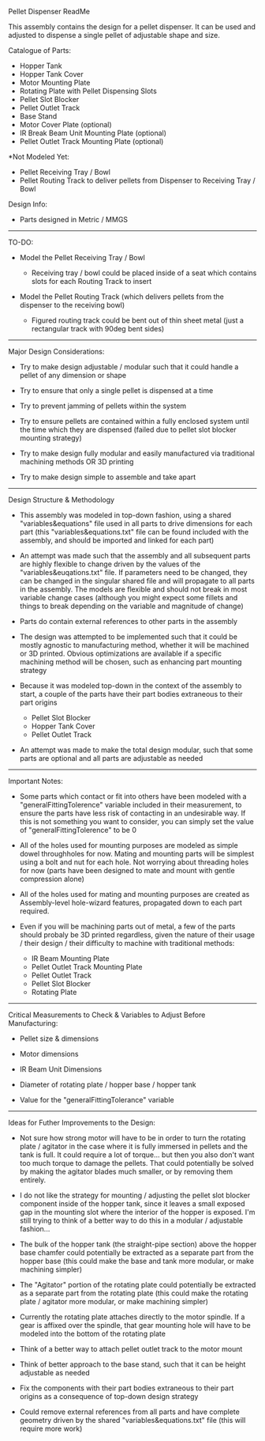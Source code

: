 Pellet Dispenser ReadMe

This assembly contains the design for a pellet dispenser. It can be used and adjusted to dispense a single pellet of adjustable shape and size.

Catalogue of Parts:

- Hopper Tank
- Hopper Tank Cover
- Motor Mounting Plate
- Rotating Plate with Pellet Dispensing Slots
- Pellet Slot Blocker
- Pellet Outlet Track
- Base Stand
- Motor Cover Plate  (optional)
- IR Break Beam Unit Mounting Plate  (optional)
- Pellet Outlet Track Mounting Plate  (optional)

*Not Modeled Yet:

- Pellet Receiving Tray / Bowl
- Pellet Routing Track to deliver pellets from Dispenser to Receiving Tray / Bowl


Design Info:

- Parts designed in Metric / MMGS

----------------------------------------
TO-DO:

- Model the Pellet Receiving Tray / Bowl
	- Receiving tray / bowl could be placed inside of a seat which contains slots for each Routing Track to insert

- Model the Pellet Routing Track (which delivers pellets from the dispenser to the receiving bowl)
	- Figured routing track could be bent out of thin sheet metal (just a rectangular track with 90deg bent sides)

----------------------------------------
Major Design Considerations:

- Try to make design adjustable / modular such that it could handle a pellet of any dimension or shape

- Try to ensure that only a single pellet is dispensed at a time

- Try to prevent jamming of pellets within the system

- Try to ensure pellets are contained within a fully enclosed system until the time which they are dispensed (failed due to pellet slot blocker mounting strategy)

- Try to make design fully modular and easily manufactured via traditional machining methods OR 3D printing

- Try to make design simple to assemble and take apart

----------------------------------------
Design Structure & Methodology

- This assembly was modeled in top-down fashion, using a shared "variables&equations" file used in all parts to drive dimensions for each part (this "variables&equations.txt" file can be found included with the assembly, and should be imported and linked for each part)

- An attempt was made such that the assembly and all subsequent parts are highly flexible to change driven by the values of the "variables&euqations.txt" file. If parameters need to be changed, they can be changed in the singular shared file and will propagate to all parts in the assembly. The models are flexible and should not break in most variable change cases (although you might expect some fillets and things to break depending on the variable and magnitude of change)

- Parts do contain external references to other parts in the assembly

- The design was attempted to be implemented such that it could be mostly agnostic to manufacturing method, whether it will be machined or 3D printed. Obvious optimizations are available if a specific machining method will be chosen, such as enhancing part mounting strategy

- Because it was modeled top-down in the context of the assembly to start, a couple of the parts have their part bodies extraneous to their part origins
	- Pellet Slot Blocker
	- Hopper Tank Cover
	- Pellet Outlet Track

- An attempt was made to make the total design modular, such that some parts are optional and all parts are adjustable as needed

----------------------------------------
Important Notes:

- Some parts which contact or fit into others have been modeled with a "generalFittingTolerence" variable included in their measurement, to ensure the parts have less risk of contacting in an undesirable way. If this is not something you want to consider, you can simply set the value of "generalFittingTolerence" to be 0

- All of the holes used for mounting purposes are modeled as simple dowel throughholes for now. Mating and mounting parts will be simplest using a bolt and nut for each hole. Not worrying about threading holes for now (parts have been designed to mate and mount with gentle compression alone)

- All of the holes used for mating and mounting purposes are created as Assembly-level hole-wizard features, propagated down to each part required.

- Even if you will be machining parts out of metal, a few of the parts should probaly be 3D printed regardless, given the nature of their usage / their design / their difficulty to machine with traditional methods:
	- IR Beam Mounting Plate
	- Pellet Outlet Track Mounting Plate
	- Pellet Outlet Track
	- Pellet Slot Blocker
	- Rotating Plate

----------------------------------------
Critical Measurements to Check & Variables to Adjust Before Manufacturing:

- Pellet size & dimensions

- Motor dimensions

- IR Beam Unit Dimensions

- Diameter of rotating plate / hopper base / hopper tank

- Value for the "generalFittingTolerance" variable

----------------------------------------

Ideas for Futher Improvements to the Design:

- Not sure how strong motor will have to be in order to turn the rotating plate / agitator in the case where it is fully immersed in pellets and the tank is full. It could require a lot of torque... but then you also don't want too much torque to damage the pellets. That could potentially be solved by making the agitator blades much smaller, or by removing them entirely.

- I do not like the strategy for mounting / adjusting the pellet slot blocker component inside of the hopper tank, since it leaves a small exposed gap in the mounting slot where the interior of the hopper is exposed. I'm still trying to think of a better way to do this in a modular / adjustable fashion...

- The bulk of the hopper tank (the straight-pipe section) above the hopper base chamfer could potentially be extracted as a separate part from the hopper base (this could make the base and tank more modular, or make machining simpler)

- The "Agitator" portion of the rotating plate could potentially be extracted as a separate part from the rotating plate (this could make the rotating plate / agitator more modular, or make machining simpler)

- Currently the rotating plate attaches directly to the motor spindle. If a gear is affixed over the spindle, that gear mounting hole will have to be modeled into the bottom of the rotating plate

- Think of a better way to attach pellet outlet track to the motor mount

- Think of better approach to the base stand, such that it can be height adjustable as needed

- Fix the components with their part bodies extraneous to their part origins as a consequence of top-down design strategy

- Could remove external references from all parts and have complete geometry driven by the shared "variables&equations.txt" file (this will require more work)
